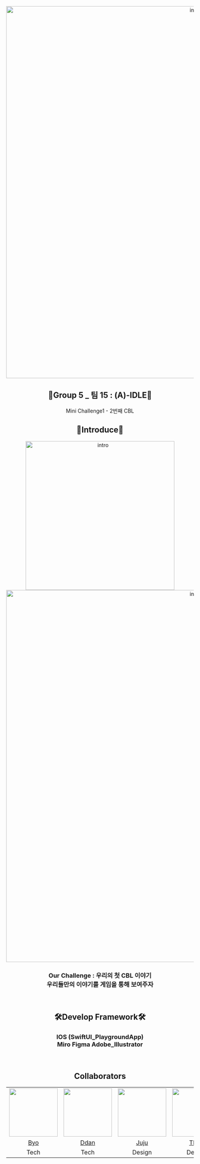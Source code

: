 <div align="center">
    <img src="https://user-images.githubusercontent.com/87136217/229270446-0deaa851-db61-45d9-92a6-417052883feb.png" alt="intro" width=1000>
    <br>
    <h2>🍎Group 5 _ 팀 15 : (A)-IDLE🌸</h2>
    Mini Challenge1 - 2번째 CBL
    <br>
    <h2>📝Introduce📝</h2>
    <img src="https://user-images.githubusercontent.com/87136217/229270201-7a51c94f-8649-4b23-acd7-12e72453a785.png" alt="intro" width=400>
    <br>
    <img src="https://user-images.githubusercontent.com/87136217/229270100-b60ca136-ce83-4e84-b613-ca1c4e06859c.png" alt="intro" width=1000>
    <br>
    <h3>Our Challenge : 우리의 첫 CBL 이야기<br>우리들만의 이야기를 게임을 통해 보여주자</h3>
    <br>
    <h2>🛠Develop Framework🛠</h2>
    <h3>IOS (SwiftUI_PlaygroundApp)<br>Miro  Figma  Adobe_Illustrator</h3>
    <br>
    <h2>Collaborators</h2>
    <table>
        <tr>
          <td><img src="https://avatars.githubusercontent.com/u/8994609?v=4" width="130"></td>
          <td><img src="https://avatars.githubusercontent.com/u/87136217?v=4" width="130"></td>
          <td><img src="https://avatars.githubusercontent.com/u/129368695?v=4" width="130"></td>
          <td><img src="https://avatars.githubusercontent.com/u/44664457?v=4" width="130"></td>
          <td><img src="https://avatars.githubusercontent.com/u/129073316?v=4" width="130"></td>
          <td><img src="https://avatars.githubusercontent.com/u/129233541?v=4" width="130"></td>
        </tr>
        <tr align=center>
          <td><a href='https://github.com/byoth'>Byo</a></td>
          <td><a href='https://github.com/eemdeeks'>Ddan</a></td>
          <td><a href='https://github.com/ookjuju'>Juju</a></td>
          <td><a href='https://github.com/ngbeen'>Theo</a></td>
          <td><a href='https://github.com/suri0000'>Suri</a></td>
          <td><a href='https://github.com/J1namJake'>Jake</a></td>
        </tr>
          <tr align=center>
          <td>Tech</td>
          <td>Tech</td>
          <td>Design</td>
          <td>Design</td>
          <td>Domain</td>
          <td>Domain</td>
        </tr>
    </table>
